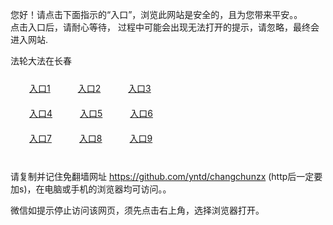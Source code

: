 您好！请点击下面指示的“入口”，浏览此网站是安全的，且为您带来平安。。 <br/>
点击入口后，请耐心等待， 过程中可能会出现无法打开的提示，请忽略，最终会进入网站. </br>

法轮大法在长春<br/>
<div style="padding:10px"><a style="margin:20px" target="_blank" href="https://d27amhgtqz501.cloudfront.net/2Qpsp?cdmvfm" id="ccLink1" rel="nofollow">入口1</a> <a target="_blank" style="margin:20px" href="https://d1zrj4lv14dq2o.cloudfront.net/2Qpsp?kqgpm" id="ccLink2" rel="nofollow">入口2</a> <a style="margin:20px" target="_blank" href="https://d35xn2y1orixbf.cloudfront.net/2Qpsp?tpawnig" id="ccLink3" rel="nofollow">入口3</a></div>

<div style="padding:10px" ><a style="margin:20px" target="_blank" href="https://d27amhgtqz501.cloudfront.net/2Qpsp?cdmvfm" id="ccLink4" rel="nofollow">入口4</a> <a style="margin:20px" href="https://d1zrj4lv14dq2o.cloudfront.net/2Qpsp?kqgpm" target="_blank" id="ccLink5" rel="nofollow">入口5</a> <a style="margin:20px" href="https://d35xn2y1orixbf.cloudfront.net/2Qpsp?tpawnig" target="_blank" id="ccLink6" rel="nofollow">入口6</a></div>

<div style="padding:10px"><a style="margin:20px" target="_blank" href="https://d27amhgtqz501.cloudfront.net/2Qpsp?cdmvfm" id="ccLink7" rel="nofollow">入口7</a> <a style="margin:20px" href="https://d1zrj4lv14dq2o.cloudfront.net/2Qpsp?kqgpm" target="_blank" id="ccLink8" rel="nofollow">入口8</a> <a style="margin:20px" target="_blank" href="https://d35xn2y1orixbf.cloudfront.net/2Qpsp?tpawnig" id="ccLink9" rel="nofollow">入口9</a></div>

<br/>



请复制并记住免翻墙网址 https://github.com/yntd/changchunzx (http后一定要加s)，在电脑或手机的浏览器均可访问。。<br/>

微信如提示停止访问该网页，须先点击右上角，选择浏览器打开。
